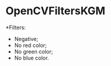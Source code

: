 # OpenCVFiltersKGM

*Filters:
  - Negative;
  - No red color;
  - No green color;
  - No blue color.